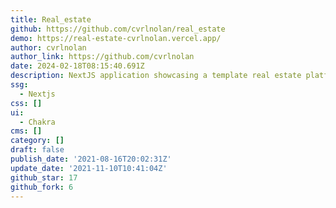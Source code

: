 ```yaml
---
title: Real_estate
github: https://github.com/cvrlnolan/real_estate
demo: https://real-estate-cvrlnolan.vercel.app/
author: cvrlnolan
author_link: https://github.com/cvrlnolan
date: 2024-02-18T08:15:40.691Z
description: NextJS application showcasing a template real estate platform
ssg:
  - Nextjs
css: []
ui:
  - Chakra
cms: []
category: []
draft: false
publish_date: '2021-08-16T20:02:31Z'
update_date: '2021-11-10T10:41:04Z'
github_star: 17
github_fork: 6
---
```

